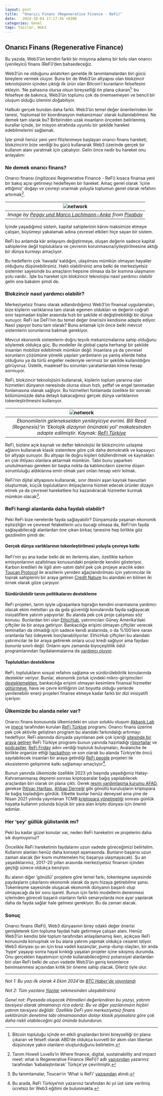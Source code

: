 ```yaml
---
layout: post
title:  "Onarıcı Finans (Regenerative Finance - ReFi)"
date:   2024-10-04 17:17:56 +0300
categories: Genel
tags: Yazılar, Web3
---
```


## **Onarıcı Finans (Regenerative Finance)**

Bu yazıda, Web3’ün kendini farklı bir misyona adamış  bir kolu olan onarıcı (yenileyici) finans (ReFi)’den bahsedeceğiz. 

Web3’ün ne olduğunu anlatırken genelde ilk tanımlamalardan biri gücü bireylere vermek oluyor. Buna bir de Web3’ün altyapısı olan blokzincir teknolojisinin içinden çıktığı ilk ürün olan Bitcoin’i kuranların felsefesini ekleyin. ‘Ne pahasına olursa olsun bireyselliği ön plana çıkaran[^1]’ bu felsefeye de bakınca, Web3’ün toplumu çok da önemsemeyen ve bencil bir oluşum olduğu izlenimi doğabiliyor. 

Halbuki gerçek bundan daha farklı. Web3’ün temel değer önerilerinden bir tanesi, ‘toplumsal bir koordinasyon mekanizması’ olarak kullanılabilmesi. Ne demek tam olarak bu? Birbirinden uzak insanların önceden belirlenmiş kurallar içinde, bir misyon etrafında uyumlu bir şekilde hareket edebilmelerini sağlamak. 

İşte şimdi henüz yeni yeni filizlenmeye başlayan onarıcı finans hareketi, blokzincirin bize verdiği bu gücü kullanarak Web3 üzerinde gerçek bir kullanım alanı yaratmak için çabalıyor. Gelin önce nedir bu hareket onu anlayalım:

### Ne demek onarıcı finans?

Onarıcı finansı (ingilizcesi Regenerative Finance \- ReFi) kısaca finansa yeni bir bakış açısı getirmeyi hedefleyen bir hareket. Amaç genel olarak ‘içine ettiğimiz’ doğayı ve çevreyi onarmak yoluyla toplumun genel olarak refahını artırmak[^2].

| ![network](/assets/refugees-1015310_800.jpg)|
|:--:| 
| *Image by [Peggy und Marco Lachmann-Anke](https://pixabay.com/users/elisariva-1348268/) from [Pixabay](https://pixabay.com/)*|

İçinde yaşadığımız sistem, kapital sahiplerinin kârını maksimize etmeye çalışan, büyümeyi yakalamak adına çevresel etkileri hiçe sayan bir sistem. 

ReFi bu anlamda kâr anlayışını değiştirmeye, oluşan değerin sadece kapital sahiplerine değil topluluklara ve çevrenin korunmasına/iyileştirilmesine aktığı bir dünya kurmayı amaçlıyor. 

Bu hedeflerin çok ‘havada’ kaldığını, ulaşılması mümkün olmayan hayaller olduğunu düşünebilirsiniz. Haklı olabilirsiniz ama belki de merkeziyetsiz sistemler sayesinde bu amaçların hepsine olmasa da bir kısmına ulaşmanın yolu vardır.. İşte bu hareket için blokzincir teknolojisi nasıl yardımcı olabilir gelin ona bakalım şimdi de.  

### Blokzincir nasıl yardımcı olabilir? 

Merkeziyetsiz finans olarak adlandırdığımız Web3’ün finansal uygulamaları, bize kişilerin varlıklarına tam olarak egemen oldukları ve değerin coğrafi sınır taşımadan kişiler arasında hızlı bir şekilde el değiştirebildiği bir dünya sunuyor. ReFi ise DeFi’nin bu temel değer önerisini kendisine adapte ediyor. Nasıl yapıyor bunu tam olarak? Bunu anlamak için önce belki mevcut sistemlerin sorunlarına bakmak gerekiyor. 

Mevcut ekonomik sistemlerin doğru teşvik mekanizmalarına sahip olduğunu söylemek oldukça güç. Bu modeller ile global çapta herhangi bir şekilde insanları mobilize edebilmek mümkün değil. İnsanlara ya da çevresel sorunların çözümüne yönelik yapılan yardımların ya yanlış ellerde heba olduğunu ya da türlü engeller nedeniyle verimsiz bir şekilde kullanıldığını görüyoruz. Üstelik, maalesef bu sorunları yaratanlardan kimse hesap sormuyor.

ReFi, blokzincir teknolojisini kullanarak, kişilerin toplum yararına olan hizmetleri dünyanın neresinde olursa olsun hızlı, şeffaf ve engel tanımadan fonlamasına olanak sağlıyor. Bu hizmetleri fonlamada özellikle bir sonraki bölümümüzde daha detaylı bakacağımız gerçek dünya varlıklarının tokenleştirilmesini kullanıyor.

| ![network](/assets/refi-evolving-ecological-economics-v3.jpg)|
|:--:| 
| *Ekonomilerin gelenekselden yenileyiciye evrimi. Bill Reed (Regenesis)'in 'Ekolojik dizaynın önündeki yol' makalesinden adapte edilmiştir. Kaynak: [ReFi Türkiye](https://www.refiturkiye.com/)*|

ReFi, bizlere açık kaynak ve defter teknolojisi ile blokzincirin uzlaşma ağlarını kullanarak klasik sistemlere göre çok daha demokratik ve kapsayıcı bir altyapı sunuyor. Bu altyapı ile doğru kişileri ödüllendirmek ve kaynakları en çok ihtiyacı olanlara aktarmak mümkün. Tabii bunu yaparken unutulmaması gereken bir başka nokta da katılımcıların üzerine düşen sorumluluğu aldıklarına emin olmak yani onları hesap verir kılmak. 

ReFi’nin dijital altyapısını kullanarak, sınır ötesini aşan kaynak havuzları oluşturmak, küçük toplulukların ihtiyaçlarına hizmet edecek ürünler dizayn etmek ya da çevresel hareketlere hız kazandıracak hizmetler kurmak mümkün olacak[^3]. 

### ReFi hangi alanlarda daha faydalı olabilir?

Peki ReFi bize nerelerde fayda sağlayabilir? Dünyamızda yaşanan ekonomik eşitsizliğin ve çevresel felaketlerin ucu bucağı olmasa da, ReFi’nin fayda sağlayabileceği alanlardan öne çıkan birkaç tanesine hep birlikte göz gezdirelim şimdi de:

#### **Gerçek dünya varlıklarının tokenleştirilmesi yoluyla çevreye katkı**

ReFi’nin şu ana kadar belki de en ilerlemiş alanı, özellikle karbon emisyonlarının azaltılması konusundaki projelerde kendini gösteriyor. Karbon kredileri ile ilgili alım-satım dahil pek çok projeye aracılık eden [Toucan Protocol](https://blog.toucan.earth/) ile arazilerin yeniden ağaçlandırılması için yatırımcılar ile toprak sahiplerini bir araya getiren [Credit Nature](https://creditnature.com/) bu alandaki en bilinen iki örnek olarak göze çarpıyor. 

#### **Sürdürülebilir tarım politikalarını destekleme**

ReFi projeleri, tarım işiyle uğraşanlara toprağın kendini onarmasına yardımcı olacak ekim metotları ya da gıda güvenliği konularında fayda sağlayacak insiyatiflere yatırım yapıyorlar. Bu alanda pek çok proje çalışması söz konusu. Bunlardan biri olan [EthicHub](https://www.ethichub.com/en), yatırımcıları Güney Amerika’daki çiftçiler ile bir araya getiriyor. Bankacılığa erişimi olmayan çiftçiler verecek teminatları da olmadığı için sadece kendi aralarında, o da %100’lere varan oranlarda faiz ödeyerek borçlanabiliyorlar. EthicHub çiftçileri bu alandaki yatırımcılar ile bir araya getirerek onlara ucuz kredi sağlıyor ama faydası bununla sınırlı değil. Onların aynı zamanda biyoçeşitlilik ödül programlarından faydalanmalarına da [yardımcı oluyor](https://www.engage.hoganlovells.com/knowledgeservices/news/where-finance-digital-sustainability-and-impact-meet-what-is-regenerative-finance-refi). 

#### **Toplulukları destekleme** 

ReFi, toplulukların sosyal refahını sağlama ve sürdürülebilirlik konularında destekler veriyor. Bunlar, ekonomik zorluk içindeki mikro-girişimcileri [desteklemekten](https://rsfsocialfinance.org/get-funding/meet-the-entrepreneurs-2/), bankacılığa erişimi olmayan kesimlere finansal hizmetler [götürmeye](https://www.ethichub.com/en), hava ve çevre kirliliğinin üst boyutta olduğu yerlerde yenilenebilir enerji projeleri finanse etmeye kadar farklı bir dizi inisiyatifi içeriyor. 

### Ülkemizde bu alanda neler var? 

Onarıcı finans konusunda ülkemizdeki en uzun soluklu oluşum [Akbank Lab](https://www.akbanklab.com/tr/ana-sayfa) ve [imece](https://imece.com/) tarafından kurulan [ReFi Türkiye](https://www.refiturkiye.com/) programı. Onarıcı finans üzerine pek çok aktivite geliştiren program bu alandaki farkındalığı artırmayı hedefliyor. ReFi alanında dünyada yayınlanan pek çok içeriği [sitesinde bir araya getiren](https://www.refiturkiye.com/dijital-kutuphane/) ReFi Türkiye programı bunun yanında hazırladığı [röportajlar](https://www.youtube.com/watch?v=8JjEumOBYjc&list=PLQ88S5D0QIshYwBhY-xvdjHHaXIgOimkr) ve [podcastler](https://open.spotify.com/show/4Pv0IW8GKKnXjL7jFlas1z?si=8a73b91482a548d6),  [ReFi Friday](https://www.refiturkiye.com/refriday-bulusmalari/) adını verdiği topluluk buluşmaları, Avalanche ile birlikte organize ettiği [hackathon](https://www.refiturkiye.com/akbank-refi-hackathon/) ve son olarak bu alanda Türkiye’de öncü sayılabilecek insanları bir araya getirdiği [ReFi people](https://www.refiturkiye.com/nasil-katilirim/#refi-people) projeleri ile ekosistemin gelişimine katkı sağlamayı amaçlıyor[^4]. 

Bunun yanında ülkemizde özellikle 2023 yılı başında yaşadığımız Hatay-Kahramanmaraş depremi sonrası kriptoparalar bağış yapılabilecek araçlardan biri olarak ön plana çıktı. Gerek [resmi yardımlaşma kurumu AFAD](https://www.afad.gov.tr/depremkampanyasi2), gerekse [İhtiyaç Haritası](https://ihtiyacharitasi.org/), [Ahbap Derneği](https://ahbap.org/) gibi gönüllü kuruluşların kriptopara ile bağış topladığını gördük. Elbette bunlar henüz deneysel ama yine de Nisan 2021 yılında yayınlanan TCMB [kriptopara yönetmeliği](https://www.bbc.com/turkce/haberler-turkiye-56768459) sonrası günlük hayatta kullanım yolunda büyük bir yara alan kripto dünyası için önemli adımlar. 

### Her ‘şey’ güllük gülistanlık mı?

Peki bu kadar güzel konular var, neden ReFi hareketini ve projelerini daha sık duymuyoruz? 

Öncelikle ReFi hareketinin faydalarını uzun vadede göreceğimizi belirtelim. Kullanım alanları henüz daha konsept aşamasında. Bunların başarısı uzun zaman alacak (bir kısmı muhtemelen hiç başarıya ulaşmayacak). Şu an yaşadıklarımız, 2017-20 yılları arasında merkeziyetsiz finansın içinden geçtiği sürece oldukça benziyor.  

Bu alanın diğer ‘gönüllü’ projelere göre temel farkı, tokenleşme sayesinde paydaşların çıkarlarını ekonomik olarak da aynı hizaya getirebilme şansı. Tokenleşme sayesinde oluşacak ekonomik dünyanın başarılı olup olmayacağı da bir soru işareti. Bunun için farklı modellerin denenmesi içlerinden göreceli başarılı olanların farklı senaryolarda ince ayar yapılarak daha da fayda sağlar hale gelmesi gerekiyor. Bu da zaman alacak.

### Sonuç

Onarıcı finans (ReFi), Web3 dünyasının birey odaklı değer önerisi genişleterek tüm topluma faydalı hale getirmeye çalışan alanı. Henüz Web3’ün kendisi bile toplum tarafından anlaşılamamış iken, açıkçası ReFi konusunda konuşmak ve bu alana yatırım yapmak oldukça cesaret istiyor. Web3 dünyası şu an için kısa vadeli kazançlar, pump-dump olayları, bir anda ‘hype’ yaşayıp sonra hayal kırıklığı yaşatan projeler içine sıkışmış durumda. Onu gerçekten hayatımızın içinde kullanabileceğimiz potansiyel alanlardan biri olan ReFi belki de uzun vadede Web3’ün geniş kesimlerce benimsenmesi açısından kritik bir öneme sahip olacak. Dileriz öyle olur.

[^1]:  Bitcoin topluluğu içinde en etkili gruplardan birini bireyselliği ön plana çıkaran ve felsefi olarak ABD’de oldukça kuvvetli bir akım olan libertan düşünceye yakın olanların oluşturduğunu belirtelim. 

[^2]:  Tanım Howell Lovells’in Where finance, digital, sustainability and impact meet: what is Regenerative Finance (ReFi)? adlı [yazısından](https://www.engage.hoganlovells.com/knowledgeservices/news/where-finance-digital-sustainability-and-impact-meet-what-is-regenerative-finance-refi) yazarınız tarafından ‘kabalaştırılarak’ Türkçe’ye çevrilmiştir. 

[^3]:  Bu tanımlamalar, Toucan’ın ‘What is ReFi’ [yazısından](https://blog.toucan.earth/what-is-refi-regenerative-finance/) alındı. 

[^4]:  Bu arada, ReFi Türkiye’nin yazarınız tarafından iki yıl üst üste verilmiş ücretsiz bir Web3 eğitimi de bulunmakta. 

---

*Not 1: Bu yazı ilk olarak 4 Ekim 2024'de [BTC Haber'de yayınlandı](https://www.btchaber.com/onarici-finans-regenerative-finance-refi/#1)*

*Not 2: Tüm yazılara [Yazılar](/articles/) sekmesinden ulaşabilirsiniz*

*Genel not: Piyasada oluşacak ihtimalleri değerlendiren bu yazıyı, yatırım tavsiyesi olarak almamanızı rica ederiz. Bu ve diğer yazılarımızın hiçbiri yatırım tavsiyesi değildir. Özellikle DeFi yani merkeziyetsiz finans sektörünün denetime tabi olmamasından dolayı klasik piyasalara göre çok daha riskli olabileceğini göz önünde bulundurun.*


